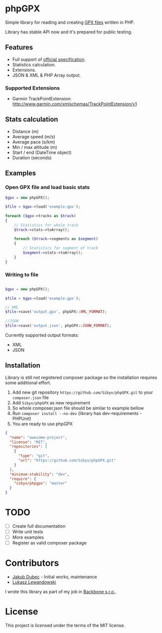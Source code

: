 # phpGPX

Simple library for reading and creating [GPX files](https://en.wikipedia.org/wiki/GPS_Exchange_Format) written in PHP.

Library has stable API now and it's prepared for public testing.

## Features

 - Full support of [official specification](http://www.topografix.com/GPX/1/1/).
 - Statistics calculation.
 - Extensions.
 - JSON & XML & PHP Array output.

### Supported Extensions
 - Garmin TrackPointExtension: http://www.garmin.com/xmlschemas/TrackPointExtension/v1
 
## Stats calculation

 - Distance (m)
 - Average speed (m/s)
 - Average pace  (s/km)
 - Min / max altitude (m)
 - Start / end (DateTime object)
 - Duration (seconds)

## Examples

### Open GPX file and load basic stats
```php
$gpx = new phpGPX();
	
$file = $gpx->load('example.gpx');
	
foreach ($gpx->tracks as $track)
{
    // Statistics for whole track
    $track->stats->toArray();
    
    foreach ($track->segments as $segment)
    {
    	// Statistics for segment of track
    	$segment->stats->toArray();
    }
}
```

### Writing to file

```php

$gpx = new phpGPX();
	
$file = $gpx->load('example.gpx');

// XML
$file->save('output.gpx', phpGPX::XML_FORMAT);
	
//JSON
$file->save('output.json', phpGPX::JSON_FORMAT);
```

Currently supported output formats:

 - XML
 - JSON

## Installation

Library is still not registered composer package so the installation requires some additional effort.

1. Add new git repository `https://github.com/Sibyx/phpGPX.git` to your `composer.json` file
2. Add `Sibyx/phpGPX` as new requirement
3. So whole composer.json file should be similar to example bellow
4. Run `composer install --no-dev` (library has dev-requirements - PHPUnit)
5. You are ready to use phpGPX

```json
{
  "name": "awesome-project",
  "license": "MIT",
  "repositories": [
    {
      "type": "git",
      "url": "https://github.com/Sibyx/phpGPX.git"
    }
  ],
  "minimum-stability": "dev",
  "require": {
    "sibyx/phpgpx": "master"
  }
}
```

# TODO

 - [ ] Create full documentation
 - [ ] Write unit tests
 - [ ] More examples
 - [ ] Register as valid composer package
 
# Contributors
 
 - [Jakub Dubec](https://github.com/Sibyx) - Initial works, maintenance
 - [Lukasz Lewandowski](https://github.com/luklewluk)
  
I wrote this library as part of my job in [Backbone s.r.o.](https://www.backbone.sk/en/).

# License

This project is licensed under the terms of the MIT license.